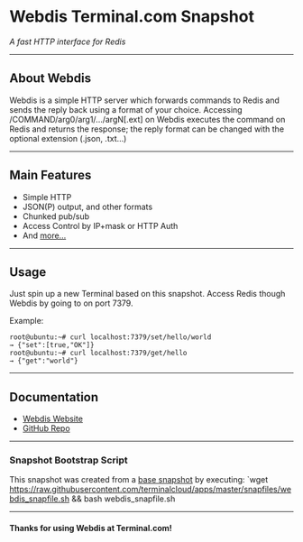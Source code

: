 # **Webdis** Terminal.com Snapshot

*A fast HTTP interface for Redis*

---

## About Webdis

Webdis is a simple HTTP server which forwards commands to Redis and sends the reply back using a format of your choice. 
Accessing /COMMAND/arg0/arg1/.../argN[.ext] on Webdis executes the command on Redis and returns the response; the reply format can be changed with the optional extension (.json, .txt…)

---

## Main Features

- Simple HTTP
- JSON(P) output, and other formats
- Chunked pub/sub
- Access Control by IP+mask or HTTP Auth
- And [more...](http://webd.is/#more)

---

## Usage

Just spin up a new Terminal based on this snapshot. 
Access Redis though Webdis by going to on port 7379.

Example:

```
root@ubuntu:~# curl localhost:7379/set/hello/world
→ {"set":[true,"OK"]}
root@ubuntu:~# curl localhost:7379/get/hello
→ {"get":"world"}
```

---

## Documentation

- [Webdis Website](http://webd.is/)
- [GitHub Repo](https://github.com/nicolasff/webdis)

---

### Snapshot Bootstrap Script

This snapshot was created from a [base snapshot](https://www.terminal.com/tiny/FzpHiTXG1K) by executing:
`wget https://raw.githubusercontent.com/terminalcloud/apps/master/snapfiles/webdis_snapfile.sh && bash webdis_snapfile.sh

---

#### Thanks for using Webdis at Terminal.com!
